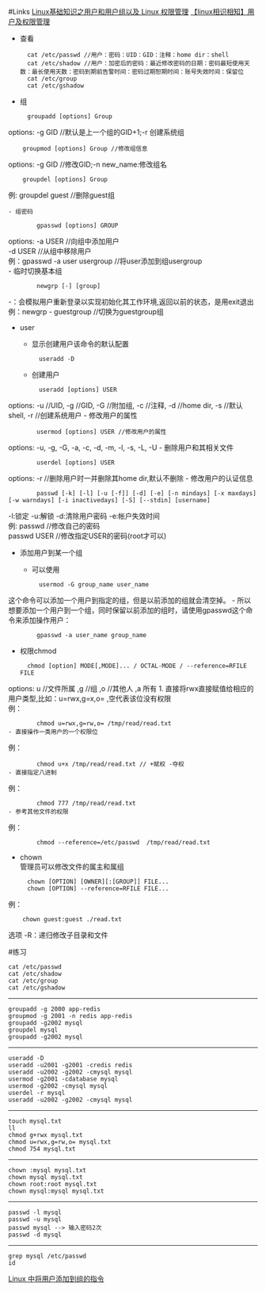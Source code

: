 #Links
[Linux基础知识之用户和用户组以及 Linux 权限管理](https://www.linuxidc.com/Linux/2016-10/136251.htm)
[【linux相识相知】用户及权限管理](https://www.cnblogs.com/liubinsh/p/7148274.html)

+ 查看

		cat /etc/passwd //用户：密码：UID：GID：注释：home dir：shell
		cat /etc/shadow //用户：加密后的密码：最近修改密码的日期：密码最短使用天数：最长使用天数：密码到期前告警时间：密码过期恕期时间：账号失效时间：保留位
		cat /etc/group
		cat /etc/gshadow
+ 组

		groupadd [options] Group   
options: -g GID //默认是上一个组的GID+1;-r 创建系统组

		groupmod [options] Group //修改组信息
options: -g GID //修改GID;-n new_name:修改组名

		groupdel [options] Group
例: groupdel guest //删除guest组

	- 组密码

			gpasswd [options] GROUP
options: -a USER //向组中添加用户  
-d USER //从组中移除用户  
例：gpasswd -a user usergroup //将user添加到组usergroup  
	- 临时切换基本组

			newgrp [-] [group]
-：会模拟用户重新登录以实现初始化其工作环境,返回以前的状态，是用exit退出  
例：newgrp - guestgroup //切换为guestgroup组
+ user
	- 显示创建用户该命令的默认配置

			useradd -D
	- 创建用户

			useradd [options] USER
options: -u //UID, -g //GID, -G //附加组, -c //注释, -d //home dir, -s //默认shell, -r //创建系统用户
	- 修改用户的属性

			usermod [options] USER //修改用户的属性
options: -u, -g, -G, -a, -c, -d, -m, -l, -s, -L, -U
	- 删除用户和其相关文件

			userdel [options] USER
options: -r //删除用户时一并删除其home dir,默认不删除
	- 修改用户的认证信息

			passwd [-k] [-l] [-u [-f]] [-d] [-e] [-n mindays] [-x maxdays] [-w warndays] [-i inactivedays] [-S] [--stdin] [username]
-l:锁定
-u:解锁
-d:清除用户密码
-e:帐户失效时间  
例: passwd //修改自己的密码  
passwd USER //修改指定USER的密码(root才可以)  
+ 添加用户到某一个组
	- 可以使用

			usermod -G group_name user_name
这个命令可以添加一个用户到指定的组，但是以前添加的组就会清空掉。
	- 所以想要添加一个用户到一个组，同时保留以前添加的组时，请使用gpasswd这个命令来添加操作用户：

			gpasswd -a user_name group_name

+ 权限chmod

		chmod [option] MODE[,MODE]... / OCTAL-MODE / --reference=RFILE FILE
options: u //文件所属 ,g //组 ,o //其他人 ,a 所有 
	1. 直接将rwx直接赋值给相应的用户类型,比如：u=rwx,g=x,o= ,空代表该位没有权限  
例：

			chmod u=rwx,g=rw,o= /tmp/read/read.txt
	- 直接操作一类用户的一个权限位  
例：

			chmod u+x /tmp/read/read.txt // +赋权 -夺权
	- 直接指定八进制  
例：

			chmod 777 /tmp/read/read.txt
	- 参考其他文件的权限
例：

			chmod --reference=/etc/passwd  /tmp/read/read.txt

+ chown  
管理员可以修改文件的属主和属组  

		chown [OPTION] [OWNER][:[GROUP]] FILE...
		chown [OPTION] --reference=RFILE FILE...
例：

		chown guest:guest ./read.txt
选项 -R：递归修改子目录和文件

#练习

	cat /etc/passwd
	cat /etc/shadow
	cat /etc/group
	cat /etc/gshadow

---
	groupadd -g 2000 app-redis
	groupmod -g 2001 -n redis app-redis
	groupadd -g2002 mysql
	groupdel mysql
	groupadd -g2002 mysql

---
	useradd -D
	useradd -u2001 -g2001 -credis redis
	useradd -u2002 -g2002 -cmysql mysql
	usermod -g2001 -cdatabase mysql
	usermod -g2002 -cmysql mysql
	userdel -r mysql
	useradd -u2002 -g2002 -cmysql mysql

---
	touch mysql.txt
	ll
	chmod g+rwx mysql.txt
	chmod u=rwx,g=rw,o= mysql.txt
	chmod 754 mysql.txt

---
	chown :mysql mysql.txt
	chown mysql mysql.txt
	chown root:root mysql.txt
	chown mysql:mysql mysql.txt

---
	passwd -l mysql
	passwd -u mysql
	passwd mysql --> 输入密码2次
	passwd -d mysql

---
	grep mysql /etc/passwd
	id
[Linux 中将用户添加到组的指令](http://blog.csdn.net/u013078295/article/details/52485434)